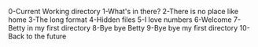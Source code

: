 0-Current Working directory
1-What's in there?
2-There is no place like home
3-The long format
4-Hidden files
5-I love numbers
6-Welcome
7-Betty in my first directory
8-Bye bye Betty
9-Bye bye my first directory
10-Back to the future
